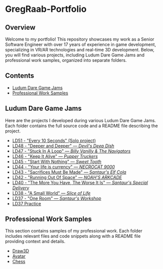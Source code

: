 # GregRaab-Portfolio

## Overview

Welcome to my portfolio! This repository showcases my work as a Senior Software Engineer with over 17 years of experience in game development, specializing in VR/AR technologies and real-time 3D development. Below, you will find various projects, including Ludum Dare Game Jams and professional work samples, organized into separate folders.

## Contents

- [Ludum Dare Game Jams](#ludum-dare-game-jams)
- [Professional Work Samples](#professional-work-samples)

## Ludum Dare Game Jams

Here are the projects I developed during various Ludum Dare Game Jams. Each folder contains the full source code and a README file describing the project.

- [LD51 - "Every 10 Seconds" (Solo project)](https://github.com/halfskye/LD51)
- [LD48 - "Deeper and Deeper" — _Devil's Deep Dish_](https://github.com/halfskye/LD48)
- [LD47 - "Stuck In A Loop" — _Billy Vanilly & The Navigators_](https://github.com/halfskye/LD47)
- [LD46 - "Keep It Alive" — _Pupper Truckers_](https://github.com/halfskye/LD46)
- [LD45 - "Start With Nothing" — _Sweet Tooth_](https://github.com/halfskye/LD45)
- [LD44 - "Your life is currency" — _NECROCAT 9000_](https://github.com/halfskye/LD44)
- [LD43 - "Sacrifices Must Be Made" — _Santaur's Elf Cola_](https://github.com/halfskye/LD43)
- [LD42 - "Running Out Of Space" — _NOAH'S ARKCADE_](https://github.com/halfskye/LD42)
- [LD40 - "The More You Have, The Worse It Is" — _Santaur's Special Delivery_](https://github.com/halfskye/LD40)
- [LD38 - "A Small World" — _Slice of Life_](https://github.com/halfskye/LD38)
- [LD37 - "One Room" — _Santaur's Workshop_](https://github.com/halfskye/LD37)
- [LD37 Practice](https://github.com/halfskye/LD37_Practice)

## Professional Work Samples

This section contains samples of my professional work. Each folder includes relevant files and code snippets along with a README file providing context and details.

- [Draw3D](Samples/Draw3D)
- [Avatar](Samples/Avatar)
- [Chess](Samples/Chess)
